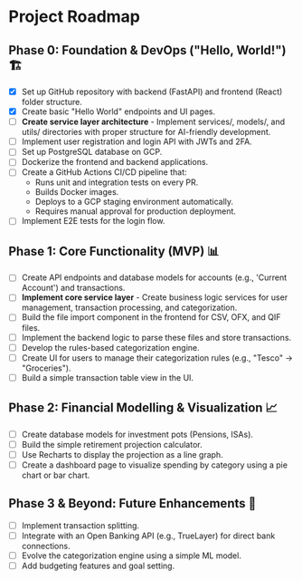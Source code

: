 # Project Roadmap

## Phase 0: Foundation & DevOps ("Hello, World!") 🏗️

- [x] Set up GitHub repository with backend (FastAPI) and frontend (React) folder structure.
- [x] Create basic "Hello World" endpoints and UI pages.
- [ ] **Create service layer architecture** - Implement services/, models/, and utils/ directories with proper structure for AI-friendly development.
- [ ] Implement user registration and login API with JWTs and 2FA.
- [ ] Set up PostgreSQL database on GCP.
- [ ] Dockerize the frontend and backend applications.
- [ ] Create a GitHub Actions CI/CD pipeline that:
  - Runs unit and integration tests on every PR.
  - Builds Docker images.
  - Deploys to a GCP staging environment automatically.
  - Requires manual approval for production deployment.
- [ ] Implement E2E tests for the login flow.

## Phase 1: Core Functionality (MVP) 📊

- [ ] Create API endpoints and database models for accounts (e.g., 'Current Account') and transactions.
- [ ] **Implement core service layer** - Create business logic services for user management, transaction processing, and categorization.
- [ ] Build the file import component in the frontend for CSV, OFX, and QIF files.
- [ ] Implement the backend logic to parse these files and store transactions.
- [ ] Develop the rules-based categorization engine.
- [ ] Create UI for users to manage their categorization rules (e.g., "Tesco" -> "Groceries").
- [ ] Build a simple transaction table view in the UI.

## Phase 2: Financial Modelling & Visualization 📈

- [ ] Create database models for investment pots (Pensions, ISAs).
- [ ] Build the simple retirement projection calculator.
- [ ] Use Recharts to display the projection as a line graph.
- [ ] Create a dashboard page to visualize spending by category using a pie chart or bar chart.

## Phase 3 & Beyond: Future Enhancements 🚀

- [ ] Implement transaction splitting.
- [ ] Integrate with an Open Banking API (e.g., TrueLayer) for direct bank connections.
- [ ] Evolve the categorization engine using a simple ML model.
- [ ] Add budgeting features and goal setting.
